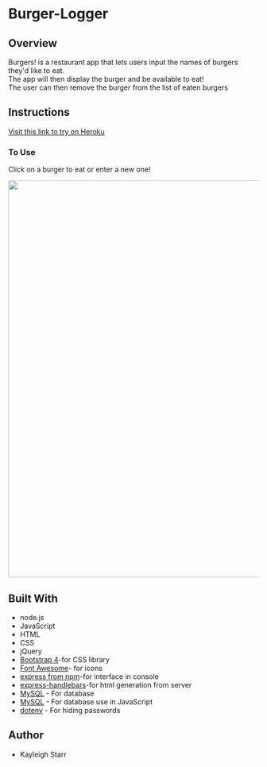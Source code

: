 # Burger-Logger


## Overview
Burgers! is a restaurant app that lets users input the names of burgers they'd like to eat.
<br>
The app will then display the burger and be available to eat!
<br>
The user can then remove the burger from the list of eaten burgers
## Instructions
[Visit this link to try on Heroku](https://polar-cove-58923.herokuapp.com/)
<br>

### To Use
Click on a burger to eat or enter a new one!

<img src="./public/img/example.gif" width="800">
 
## Built With
* node.js
* JavaScript
* HTML
* CSS
* jQuery
* [Bootstrap 4](https://getbootstrap.com/)-for CSS library
* [Font Awesome](https://fontawesome.com/?from=io)- for icons
* [express from npm](https://www.npmjs.com/package/express)-for interface in console
* [express-handlebars](https://www.npmjs.com/package/express-handlebars)-for html generation from server
* [MySQL](https://www.mysql.com/) - For database
* [MySQL](https://www.npmjs.com/package/mysql) - For database use in JavaScript
* [dotenv](https://www.npmjs.com/package/dotenv) - For hiding passwords
## Author
* Kayleigh Starr